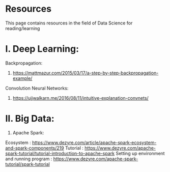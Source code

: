 # Resources
This page contains resources in the field of Data Science for reading/learning

# I. Deep Learning:

Backpropagation:
1. https://mattmazur.com/2015/03/17/a-step-by-step-backpropagation-example/

Convolution Neural Networks:
1. https://ujjwalkarn.me/2016/08/11/intuitive-explanation-convnets/

# II. Big Data:

1. Apache Spark:

Ecosystem : https://www.dezyre.com/article/apache-spark-ecosystem-and-spark-components/219
Tutorial : https://www.dezyre.com/apache-spark-tutorial/tutorial-introduction-to-apache-spark
Setting up environment and running program : https://www.dezyre.com/apache-spark-tutorial/spark-tutorial
